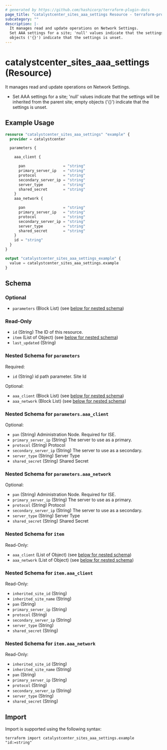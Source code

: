 ```yaml
---
# generated by https://github.com/hashicorp/terraform-plugin-docs
page_title: "catalystcenter_sites_aaa_settings Resource - terraform-provider-catalystcenter"
subcategory: ""
description: |-
  It manages read and update operations on Network Settings.
  Set AAA settings for a site; 'null' values indicate that the settings will be inherited from the parent site; empty
  objects ('{}') indicate that the settings is unset.
---
```


# catalystcenter_sites_aaa_settings (Resource)

It manages read and update operations on Network Settings.

- Set AAA settings for a site; 'null' values indicate that the settings will be inherited from the parent site; empty
objects ('{}') indicate that the settings is unset.

## Example Usage

```terraform
resource "catalystcenter_sites_aaa_settings" "example" {
  provider = catalystcenter

  parameters {

    aaa_client {

      pan                 = "string"
      primary_server_ip   = "string"
      protocol            = "string"
      secondary_server_ip = "string"
      server_type         = "string"
      shared_secret       = "string"
    }
    aaa_network {

      pan                 = "string"
      primary_server_ip   = "string"
      protocol            = "string"
      secondary_server_ip = "string"
      server_type         = "string"
      shared_secret       = "string"
    }
    id = "string"
  }
}

output "catalystcenter_sites_aaa_settings_example" {
  value = catalystcenter_sites_aaa_settings.example
}
```

<!-- schema generated by tfplugindocs -->
## Schema

### Optional

- `parameters` (Block List) (see [below for nested schema](#nestedblock--parameters))

### Read-Only

- `id` (String) The ID of this resource.
- `item` (List of Object) (see [below for nested schema](#nestedatt--item))
- `last_updated` (String)

<a id="nestedblock--parameters"></a>
### Nested Schema for `parameters`

Required:

- `id` (String) id path parameter. Site Id

Optional:

- `aaa_client` (Block List) (see [below for nested schema](#nestedblock--parameters--aaa_client))
- `aaa_network` (Block List) (see [below for nested schema](#nestedblock--parameters--aaa_network))

<a id="nestedblock--parameters--aaa_client"></a>
### Nested Schema for `parameters.aaa_client`

Optional:

- `pan` (String) Administration Node.  Required for ISE.
- `primary_server_ip` (String) The server to use as a primary.
- `protocol` (String) Protocol
- `secondary_server_ip` (String) The server to use as a secondary.
- `server_type` (String) Server Type
- `shared_secret` (String) Shared Secret


<a id="nestedblock--parameters--aaa_network"></a>
### Nested Schema for `parameters.aaa_network`

Optional:

- `pan` (String) Administration Node. Required for ISE.
- `primary_server_ip` (String) The server to use as a primary.
- `protocol` (String) Protocol
- `secondary_server_ip` (String) The server to use as a secondary.
- `server_type` (String) Server Type
- `shared_secret` (String) Shared Secret



<a id="nestedatt--item"></a>
### Nested Schema for `item`

Read-Only:

- `aaa_client` (List of Object) (see [below for nested schema](#nestedobjatt--item--aaa_client))
- `aaa_network` (List of Object) (see [below for nested schema](#nestedobjatt--item--aaa_network))

<a id="nestedobjatt--item--aaa_client"></a>
### Nested Schema for `item.aaa_client`

Read-Only:

- `inherited_site_id` (String)
- `inherited_site_name` (String)
- `pan` (String)
- `primary_server_ip` (String)
- `protocol` (String)
- `secondary_server_ip` (String)
- `server_type` (String)
- `shared_secret` (String)


<a id="nestedobjatt--item--aaa_network"></a>
### Nested Schema for `item.aaa_network`

Read-Only:

- `inherited_site_id` (String)
- `inherited_site_name` (String)
- `pan` (String)
- `primary_server_ip` (String)
- `protocol` (String)
- `secondary_server_ip` (String)
- `server_type` (String)
- `shared_secret` (String)

## Import

Import is supported using the following syntax:

```shell
terraform import catalystcenter_sites_aaa_settings.example "id:=string"
```
